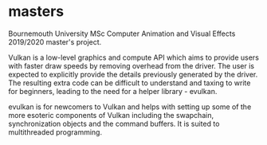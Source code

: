 # masters
Bournemouth University MSc Computer Animation and Visual Effects 2019/2020 master's project.

Vulkan is a low-level graphics and compute API which aims to provide users with faster draw speeds
by removing overhead from the driver. The user is expected to explicitly provide the details previously
generated by the driver. The resulting extra code can be difficult to understand and taxing to write
for beginners, leading to the need for a helper library - evulkan.

evulkan is for newcomers to Vulkan and helps with setting up some of the more esoteric components 
of Vulkan including the swapchain, synchronization objects and the command buffers. It is suited to
multithreaded programming.
